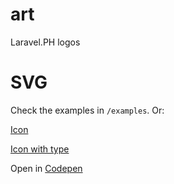 
# art

Laravel.PH logos

# SVG

Check the examples in `/examples`. Or:

[Icon](https://raw.githubusercontent.com/laravelph/art/master/icon.svg "LaravelPH Logo")

[Icon with type](https://raw.githubusercontent.com/laravelph/art/master/icon-with-type.svg "LaravelPH Logo with Text")

Open in [Codepen]([https://codepen.io/joepal23/pen/RwQvJeM](https://codepen.io/joepal23/full/RwQvJeM) "Full Codepen") 



